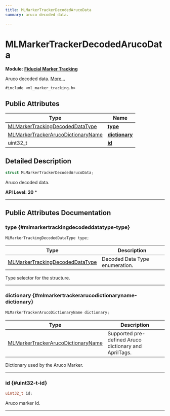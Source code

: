 ```yaml
---
title: MLMarkerTrackerDecodedArucoData
summary: aruco decoded data. 

---
```


# MLMarkerTrackerDecodedArucoData

**Module:** **[Fiducial Marker Tracking](/api-ref/api/Modules/group___marker_tracking/group___marker_tracking.md)**



Aruco decoded data.  [More...](#detailed-description)


`#include <ml_marker_tracking.h>`

## Public Attributes

| Type           | Name           |
| -------------- | -------------- |
| [MLMarkerTrackingDecodedDataType](/api-ref/api/Modules/group___marker_tracking/group___marker_tracking.md#enums-mlmarkertrackingdecodeddatatype) | **[type](/api-ref/api/Modules/group___marker_tracking/struct_m_l_marker_tracker_decoded_aruco_data.md#mlmarkertrackingdecodeddatatype-type)**  |
| [MLMarkerTrackerArucoDictionaryName](/api-ref/api/Modules/group___marker_tracking/group___marker_tracking.md#enums-mlmarkertrackerarucodictionaryname) | **[dictionary](/api-ref/api/Modules/group___marker_tracking/struct_m_l_marker_tracker_decoded_aruco_data.md#mlmarkertrackerarucodictionaryname-dictionary)**  |
| uint32_t | **[id](/api-ref/api/Modules/group___marker_tracking/struct_m_l_marker_tracker_decoded_aruco_data.md#uint32-t-id)**  |

## Detailed Description

```cpp
struct MLMarkerTrackerDecodedArucoData;
```

Aruco decoded data. 




**API Level:
 20**
  * 




-----------
## Public Attributes Documentation

### type {#mlmarkertrackingdecodeddatatype-type}

```cpp
MLMarkerTrackingDecodedDataType type;
```



| Type | Description |
|--|--|
| [MLMarkerTrackingDecodedDataType](/api-ref/api/Modules/group___marker_tracking/group___marker_tracking.md#enums-mlmarkertrackingdecodeddatatype) | Decoded Data Type enumeration.  |


Type selector for the structure. 





-----------

### dictionary {#mlmarkertrackerarucodictionaryname-dictionary}

```cpp
MLMarkerTrackerArucoDictionaryName dictionary;
```



| Type | Description |
|--|--|
| [MLMarkerTrackerArucoDictionaryName](/api-ref/api/Modules/group___marker_tracking/group___marker_tracking.md#enums-mlmarkertrackerarucodictionaryname) | Supported pre-defined Aruco dictionary and AprilTags.  |


Dictionary used by the Aruco Marker. 





-----------

### id {#uint32-t-id}

```cpp
uint32_t id;
```


Aruco marker Id. 





-----------

